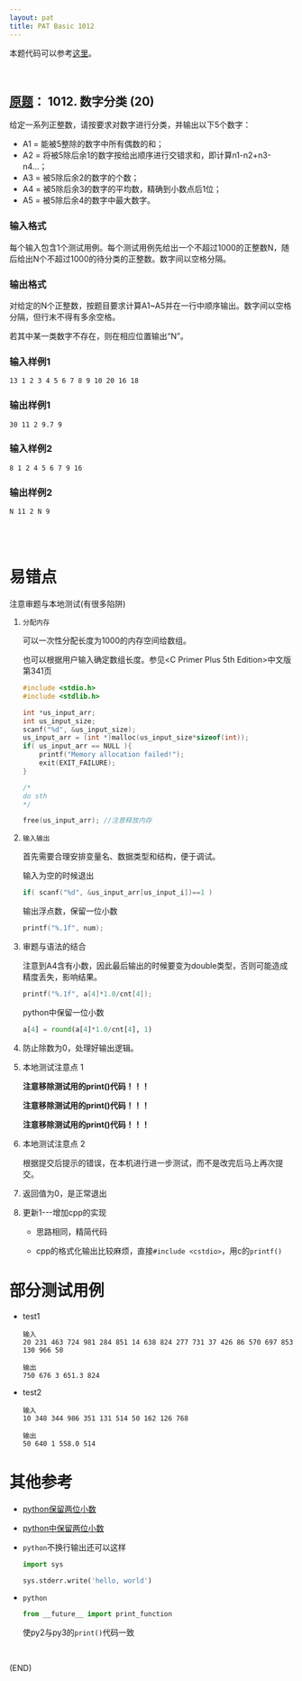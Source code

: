 ```yaml
---
layout: pat
title: PAT Basic 1012
---
```



本题代码可以参考[这里](https://github.com/jJayyyyyyy/cs/tree/master/OJ/PAT/basic_level/1012_%E6%95%B0%E5%AD%97%E5%88%86%E7%B1%BB)。

<br/>

##	[原题](https://www.patest.cn/contests/pat-b-practise/1012)： 1012. 数字分类 (20)

给定一系列正整数，请按要求对数字进行分类，并输出以下5个数字：

*	A1 = 能被5整除的数字中所有偶数的和；
*	A2 = 将被5除后余1的数字按给出顺序进行交错求和，即计算n1-n2+n3-n4...；
*	A3 = 被5除后余2的数字的个数；
*	A4 = 被5除后余3的数字的平均数，精确到小数点后1位；
*	A5 = 被5除后余4的数字中最大数字。

###	输入格式

每个输入包含1个测试用例。每个测试用例先给出一个不超过1000的正整数N，随后给出N个不超过1000的待分类的正整数。数字间以空格分隔。

###	输出格式

对给定的N个正整数，按题目要求计算A1~A5并在一行中顺序输出。数字间以空格分隔，但行末不得有多余空格。

若其中某一类数字不存在，则在相应位置输出“N”。

###	输入样例1

	13 1 2 3 4 5 6 7 8 9 10 20 16 18

###	输出样例1

	30 11 2 9.7 9

###	输入样例2

	8 1 2 4 5 6 7 9 16

###	输出样例2

	N 11 2 N 9

<br/><br/>

#	易错点

注意审题与本地测试(有很多陷阱)

1.	`分配内存`

	可以一次性分配长度为1000的内存空间给数组。

	也可以根据用户输入确定数组长度。参见<C Primer Plus 5th Edition>中文版第341页

	```c
	#include <stdio.h>
	#include <stdlib.h>

	int *us_input_arr;
	int us_input_size;
	scanf("%d", &us_input_size);
	us_input_arr = (int *)malloc(us_input_size*sizeof(int));
	if( us_input_arr == NULL ){
		printf("Memory allocation failed!");
		exit(EXIT_FAILURE);
	}

	/*
	do sth
	*/

	free(us_input_arr);	//注意释放内存
	```

2.	`输入输出`

	首先需要合理安排变量名、数据类型和结构，便于调试。

	输入为空的时候退出

	```c
	if( scanf("%d", &us_input_arr[us_input_i])==1 )
	```
	
	输出浮点数，保留一位小数

	```c
	printf("%.1f", num);
	```

3.	审题与语法的结合

	注意到A4含有小数，因此最后输出的时候要变为double类型，否则可能造成精度丢失，影响结果。

	```c
	printf("%.1f", a[4]*1.0/cnt[4]);
	```

	python中保留一位小数

	```python
	a[4] = round(a[4]*1.0/cnt[4], 1)
	```

4.	防止除数为0，处理好输出逻辑。

5.	本地测试注意点 1

	**注意移除测试用的print()代码！！！**

	**注意移除测试用的print()代码！！！**

	**注意移除测试用的print()代码！！！**

6.	本地测试注意点 2

	根据提交后提示的错误，在本机进行进一步测试，而不是改完后马上再次提交。

7.	返回值为0，是正常退出

8.	更新1---增加cpp的实现

	*	思路相同，精简代码

	*	cpp的格式化输出比较麻烦，直接`#include <cstdio>`，用c的`printf()`

#	部分测试用例

*	test1

		输入
		20 231 463 724 981 284 851 14 638 824 277 731 37 426 86 570 697 853 130 966 50

		输出
		750 676 3 651.3 824

*	test2

		输入
		10 348 344 986 351 131 514 50 162 126 768

		输出
		50 640 1 558.0 514

#	其他参考

*	[python保留两位小数](http://www.cnblogs.com/Raymon-Geng/p/5784290.html)

*	[python中保留两位小数](http://www.cnblogs.com/harvey888/p/5954268.html)

*	`python`不换行输出还可以这样

	```python
	import sys

	sys.stderr.write('hello, world')
	```

*	`python`

	```python
	from __future__ import print_function
	```

	使py2与py3的`print()`代码一致

<br/>

(END)

